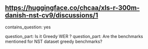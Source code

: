 ## https://huggingface.co/chcaa/xls-r-300m-danish-nst-cv9/discussions/1

contains_question: yes

question_part: Is it Greedy WER ?
question_part: Are the benchmarks mentioned for NST dataset greedy benchmarks?